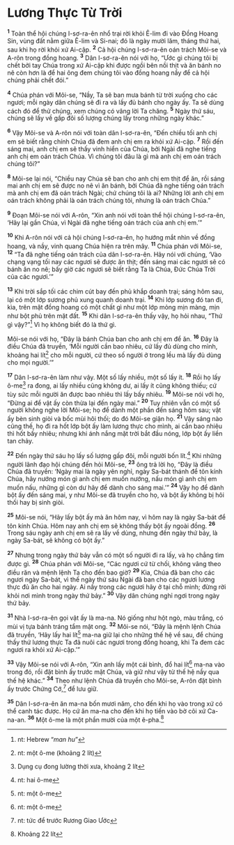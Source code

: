 # Lương Thực Từ Trời

<sup><b>1</b></sup> Toàn thể hội chúng I-sơ-ra-ên nhổ trại rời khỏi Ê-lim đi vào Ðồng Hoang Sin, vùng đất nằm giữa Ê-lim và Si-nai; đó là ngày mười lăm, tháng thứ hai, sau khi họ rời khỏi xứ Ai-cập. <sup><b>2</b></sup> Cả hội chúng I-sơ-ra-ên oán trách Môi-se và A-rôn trong đồng hoang. <sup><b>3</b></sup> Dân I-sơ-ra-ên nói với họ, “Ước gì chúng tôi bị chết bởi tay Chúa trong xứ Ai-cập khi được ngồi bên nồi thịt và ăn bánh no nê còn hơn là để hai ông đem chúng tôi vào đồng hoang nầy để cả hội chúng phải chết đói.”

<sup><b>4</b></sup> Chúa phán với Môi-se, “Nầy, Ta sẽ ban mưa bánh từ trời xuống cho các ngươi; mỗi ngày dân chúng sẽ đi ra và lấy đủ bánh cho ngày ấy. Ta sẽ dùng cách đó để thử chúng, xem chúng có vâng lời Ta chăng. <sup><b>5</b></sup> Ngày thứ sáu, chúng sẽ lấy về gấp đôi số lượng chúng lấy trong những ngày khác.”

<sup><b>6</b></sup> Vậy Môi-se và A-rôn nói với toàn dân I-sơ-ra-ên, “Ðến chiều tối anh chị em sẽ biết rằng chính Chúa đã đem anh chị em ra khỏi xứ Ai-cập. <sup><b>7</b></sup> Rồi đến sáng mai, anh chị em sẽ thấy vinh hiển của Chúa, bởi Ngài đã nghe tiếng anh chị em oán trách Chúa. Vì chúng tôi đâu là gì mà anh chị em oán trách chúng tôi?”

<sup><b>8</b></sup> Môi-se lại nói, “Chiều nay Chúa sẽ ban cho anh chị em thịt để ăn, rồi sáng mai anh chị em sẽ được no nê vì ăn bánh, bởi Chúa đã nghe tiếng oán trách mà anh chị em đã oán trách Ngài; chứ chúng tôi là ai? Những lời anh chị em oán trách không phải là oán trách chúng tôi, nhưng là oán trách Chúa.”

<sup><b>9</b></sup> Ðoạn Môi-se nói với A-rôn, “Xin anh nói với toàn thể hội chúng I-sơ-ra-ên, ‘Hãy lại gần Chúa, vì Ngài đã nghe tiếng oán trách của anh chị em.’”

<sup><b>10</b></sup> Khi A-rôn nói với cả hội chúng I-sơ-ra-ên, họ hướng mắt nhìn về đồng hoang, và nầy, vinh quang Chúa hiện ra trên mây. <sup><b>11</b></sup> Chúa phán với Môi-se, <sup><b>12</b></sup> “Ta đã nghe tiếng oán trách của dân I-sơ-ra-ên. Hãy nói với chúng, ‘Vào chạng vạng tối nay các ngươi sẽ được ăn thịt; đến sáng mai các ngươi sẽ có bánh ăn no nê; bấy giờ các ngươi sẽ biết rằng Ta là Chúa, Ðức Chúa Trời của các ngươi.’”

<sup><b>13</b></sup> Khi trời sắp tối các chim cút bay đến phủ khắp doanh trại; sáng hôm sau, lại có một lớp sương phủ xung quanh doanh trại. <sup><b>14</b></sup> Khi lớp sương đó tan đi, kìa, trên mặt đồng hoang có một chất gì như một lớp mỏng mịn màng, mịn như bột phủ trên mặt đất. <sup><b>15</b></sup> Khi dân I-sơ-ra-ên thấy vậy, họ hỏi nhau, “Thứ gì vậy?”[^1-64040880-d939-4d25-bebe-b26559675746] Vì họ không biết đó là thứ gì.

Môi-se nói với họ, “Ðây là bánh Chúa ban cho anh chị em để ăn. <sup><b>16</b></sup> Ðây là điều Chúa đã truyền, ‘Mỗi người cần bao nhiêu, cứ lấy đủ dùng cho mình, khoảng hai lít[^2-64040880-d939-4d25-bebe-b26559675746] cho mỗi người, cứ theo số người ở trong lều mà lấy đủ dùng cho mọi người.’”

<sup><b>17</b></sup> Dân I-sơ-ra-ên làm như vậy. Một số lấy nhiều, một số lấy ít. <sup><b>18</b></sup> Rồi họ lấy ô-me[^3-64040880-d939-4d25-bebe-b26559675746] ra đong, ai lấy nhiều cũng không dư, ai lấy ít cũng không thiếu; cứ tùy sức mỗi người ăn được bao nhiêu thì lấy bấy nhiêu. <sup><b>19</b></sup> Môi-se nói với họ, “Ðừng ai để vật ấy còn thừa lại đến ngày mai.” <sup><b>20</b></sup> Tuy nhiên vẫn có một số người không nghe lời Môi-se; họ để dành một phần đến sáng hôm sau; vật ấy bèn sinh giòi và bốc mùi hôi thối; do đó Môi-se giận họ. <sup><b>21</b></sup> Vậy sáng nào cũng thế, họ đi ra hốt lớp bột ấy làm lương thực cho mình, ai cần bao nhiêu thì hốt bấy nhiêu; nhưng khi ánh nắng mặt trời bắt đầu nóng, lớp bột ấy liền tan chảy.

<sup><b>22</b></sup> Ðến ngày thứ sáu họ lấy số lượng gấp đôi, mỗi người bốn lít.[^4-64040880-d939-4d25-bebe-b26559675746] Khi những người lãnh đạo hội chúng đến hỏi Môi-se, <sup><b>23</b></sup> ông trả lời họ, “Ðây là điều Chúa đã truyền: ‘Ngày mai là ngày yên nghỉ, ngày Sa-bát thánh để tôn kính Chúa, hãy nướng món gì anh chị em muốn nướng, nấu món gì anh chị em muốn nấu, những gì còn dư hãy để dành cho sáng mai.’” <sup><b>24</b></sup> Vậy họ để dành bột ấy đến sáng mai, y như Môi-se đã truyền cho họ, và bột ấy không bị hôi thối hay bị sinh giòi.

<sup><b>25</b></sup> Môi-se nói, “Hãy lấy bột ấy mà ăn hôm nay, vì hôm nay là ngày Sa-bát để tôn kính Chúa. Hôm nay anh chị em sẽ không thấy bột ấy ngoài đồng. <sup><b>26</b></sup> Trong sáu ngày anh chị em sẽ ra lấy về dùng, nhưng đến ngày thứ bảy, là ngày Sa-bát, sẽ không có bột ấy.”

<sup><b>27</b></sup> Nhưng trong ngày thứ bảy vẫn có một số người đi ra lấy, và họ chẳng tìm được gì. <sup><b>28</b></sup> Chúa phán với Môi-se, “Các ngươi cứ từ chối, không vâng theo điều răn và mệnh lệnh Ta cho đến bao giờ? <sup><b>29</b></sup> Kìa, Chúa đã ban cho các ngươi ngày Sa-bát, vì thế ngày thứ sáu Ngài đã ban cho các ngươi lương thực đủ ăn cho hai ngày. Ai nấy trong các ngươi hãy ở tại chỗ mình; đừng rời khỏi nơi mình trong ngày thứ bảy.” <sup><b>30</b></sup> Vậy dân chúng nghỉ ngơi trong ngày thứ bảy.

<sup><b>31</b></sup> Nhà I-sơ-ra-ên gọi vật ấy là ma-na. Nó giống như hột ngò, màu trắng, có mùi vị tựa bánh tráng tẩm mật ong. <sup><b>32</b></sup> Môi-se nói, “Ðây là mệnh lệnh Chúa đã truyền, ‘Hãy lấy hai lít[^5-64040880-d939-4d25-bebe-b26559675746] ma-na giữ lại cho những thế hệ về sau, để chúng thấy thứ lương thực Ta đã nuôi các ngươi trong đồng hoang, khi Ta đem các ngươi ra khỏi xứ Ai-cập.’”

<sup><b>33</b></sup> Vậy Môi-se nói với A-rôn, “Xin anh lấy một cái bình, đổ hai lít[^6-64040880-d939-4d25-bebe-b26559675746] ma-na vào trong đó, rồi đặt bình ấy trước mặt Chúa, và giữ như vậy từ thế hệ nầy qua thế hệ khác.” <sup><b>34</b></sup> Theo như lệnh Chúa đã truyền cho Môi-se, A-rôn đặt bình ấy trước Chứng Cớ,[^7-64040880-d939-4d25-bebe-b26559675746] để lưu giữ.

<sup><b>35</b></sup> Dân I-sơ-ra-ên ăn ma-na bốn mươi năm, cho đến khi họ vào trong xứ có thể canh tác được. Họ cứ ăn ma-na cho đến khi họ tiến vào bờ cõi xứ Ca-na-an. <sup><b>36</b></sup> Một ô-me là một phần mười của một ê-pha.[^8-64040880-d939-4d25-bebe-b26559675746]

[^1-64040880-d939-4d25-bebe-b26559675746]: nt: Hebrew “_man hu_”

[^2-64040880-d939-4d25-bebe-b26559675746]: nt: một ô-me (khoảng 2 lít)

[^3-64040880-d939-4d25-bebe-b26559675746]: Dụng cụ đong lường thời xưa, khoảng 2 lít

[^4-64040880-d939-4d25-bebe-b26559675746]: nt: hai ô-me

[^5-64040880-d939-4d25-bebe-b26559675746]: nt: một ô-me

[^6-64040880-d939-4d25-bebe-b26559675746]: nt: một ô-me

[^7-64040880-d939-4d25-bebe-b26559675746]: nt: tức để trước Rương Giao Ước

[^8-64040880-d939-4d25-bebe-b26559675746]: Khoảng 22 lít
